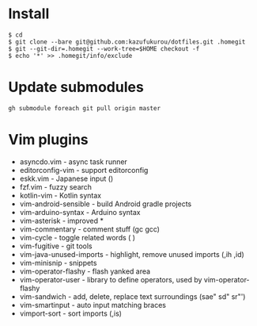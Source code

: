# Install

```
$ cd
$ git clone --bare git@github.com:kazufukurou/dotfiles.git .homegit
$ git --git-dir=.homegit --work-tree=$HOME checkout -f
$ echo '*' >> .homegit/info/exclude
```

# Update submodules
```
gh submodule foreach git pull origin master
```

# Vim plugins

* asyncdo.vim - async task runner
* editorconfig-vim - support editorconfig
* eskk.vim - Japanese input (<C-j>)
* fzf.vim - fuzzy search
* kotlin-vim - Kotlin syntax
* vim-android-sensible - build Android gradle projects
* vim-arduino-syntax - Arduino syntax
* vim-asterisk - improved \*
* vim-commentary - comment stuff (gc gcc)
* vim-cycle - toggle related words (<C-x> <C-a>)
* vim-fugitive - git tools
* vim-java-unused-imports - highlight, remove unused imports (,ih ,id)
* vim-minisnip - snippets
* vim-operator-flashy - flash yanked area
* vim-operator-user - library to define operators, used by vim-operator-flashy
* vim-sandwich - add, delete, replace text surroundings (sae" sd" sr"')
* vim-smartinput - auto input matching braces
* vimport-sort - sort imports (,is)
